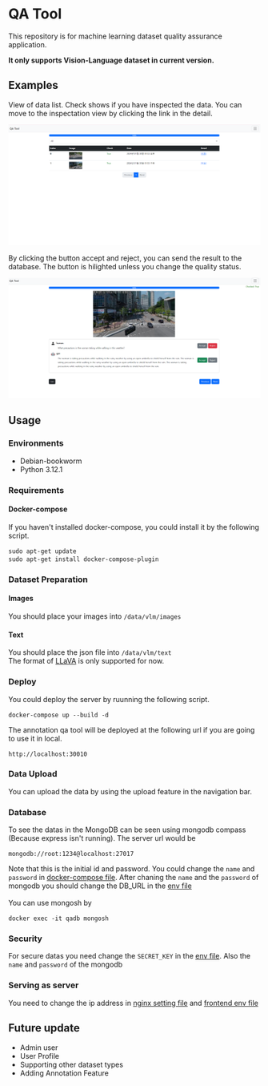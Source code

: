 # QA Tool

This repository is for machine learning dataset quality assurance application.<br>

**It only supports Vision-Language dataset in current version.**

## Examples

View of data list. Check shows if you have inspected the data. You can move to the inspectation view by clicking the link in the detail.

![demo1](img/demo1.png)

By clicking the button accept and reject, you can send the result to the database. The button is hilighted unless you change the quality status.

![demo2](img/demo2.png)

## Usage

### Environments

- Debian-bookworm
- Python 3.12.1

### Requirements

#### Docker-compose

If you haven't installed docker-compose, you could install it by the following script.

```shell
sudo apt-get update
sudo apt-get install docker-compose-plugin
```

### Dataset Preparation

#### Images

You should place your images into `/data/vlm/images`

#### Text

You should place the json file into `/data/vlm/text`<br>
The format of [LLaVA](https://huggingface.co/datasets/liuhaotian/LLaVA-Instruct-150K?row=0) is only supported for now.

### Deploy

You could deploy the server by ruunning the following script.

```shell
docker-compose up --build -d
```

The annotation qa tool will be deployed at the following url if you are going to use it in local.

```shell
http://localhost:30010
```

### Data Upload

You can upload the data by using the upload feature in the navigation bar.

### Database

To see the datas in the MongoDB can be seen using mongodb compass (Because express isn't running). The server url would be

```shell
mongodb://root:1234@localhost:27017
```

Note that this is the initial id and password. You could change the `name` and `password` in [docker-compose file](docker-compose.yml). After chaning the `name` and the `password` of mongodb you should change the DB_URL in the [env file](api/.env)
<br><br>
You can use mongosh by

```shell
docker exec -it qadb mongosh
```

### Security

For secure datas you need change the `SECRET_KEY` in the [env file](api/.env). Also the `name` and `password` of the mongodb

### Serving as server

You need to change the ip address in [nginx setting file](./qa) and [frontend env file](frontend/.env.production)

## Future update

- Admin user
- User Profile
- Supporting other dataset types
- Adding Annotation Feature
